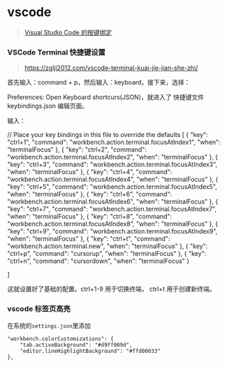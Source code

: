 # vscode

> [Visual Studio Code 的按键绑定](https://code.visualstudio.com/docs/getstarted/keybindings#_keyboard-shortcuts-reference)


### VSCode Terminal 快捷键设置
> https://zgljl2012.com/vscode-terminal-kuai-jie-jian-she-zhi/

首先输入：command + p，然后输入：keyboard，接下来，选择：

Preferences: Open Keyboard shortcurs(JSON)，就进入了 快捷键文件 keybindings.json 编辑页面。

输入：

// Place your key bindings in this file to override the defaults
[
    { "key": "ctrl+1",                "command": "workbench.action.terminal.focusAtIndex1", "when": "terminalFocus" },
    { "key": "ctrl+2",                "command": "workbench.action.terminal.focusAtIndex2", "when": "terminalFocus" },
    { "key": "ctrl+3",                "command": "workbench.action.terminal.focusAtIndex3", "when": "terminalFocus" },
    { "key": "ctrl+4",                "command": "workbench.action.terminal.focusAtIndex4", "when": "terminalFocus" },
    { "key": "ctrl+5",                "command": "workbench.action.terminal.focusAtIndex5", "when": "terminalFocus" },
    { "key": "ctrl+6",                "command": "workbench.action.terminal.focusAtIndex6", "when": "terminalFocus" },
    { "key": "ctrl+7",                "command": "workbench.action.terminal.focusAtIndex7", "when": "terminalFocus" },
    { "key": "ctrl+8",                "command": "workbench.action.terminal.focusAtIndex8", "when": "terminalFocus" },
    { "key": "ctrl+9",                "command": "workbench.action.terminal.focusAtIndex9", "when": "terminalFocus" },
    { "key": "ctrl+t",                "command": "workbench.action.terminal.new", "when": "terminalFocus" },
    { "key": "ctrl+p",                "command": "cursorup", "when": "terminalFocus" },
    { "key": "ctrl+n",                "command": "cursordown", "when": "terminalFocus" }

]


这就设置好了基础的配置。ctrl+1-9 用于切换终端， ctrl+t 用于创建新终端。





### vscode 标签页高亮
在系统的`settings.json`里添加

    "workbench.colorCustomizations": {
        "tab.activeBackground": "#d9ff009d",
        "editor.lineHighlightBackground": "#ffd00033"
    },






